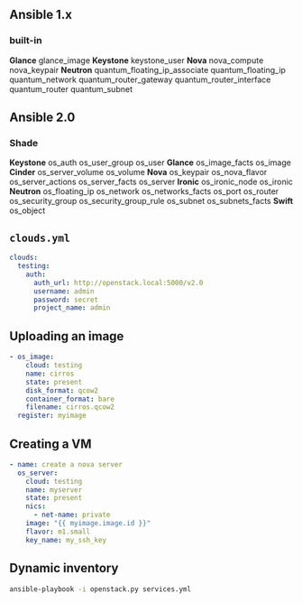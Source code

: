 <!-- .slide: data-background-image="images/ansible-logo.svg" data-background-size="contain" -->


## Ansible 1.x
### built-in

**Glance** glance_image **Keystone** keystone_user **Nova**
nova_compute nova_keypair **Neutron**
quantum_floating_ip_associate quantum_floating_ip
quantum_network quantum_router_gateway
quantum_router_interface quantum_router quantum_subnet


## Ansible 2.0
### Shade

**Keystone** os_auth os_user_group os_user **Glance**
os_image_facts os_image **Cinder** os_server_volume
os_volume **Nova** os_keypair os_nova_flavor
os_server_actions os_server_facts os_server **Ironic**
os_ironic_node os_ironic **Neutron** os_floating_ip
os_network os_networks_facts os_port os_router
os_security_group os_security_group_rule os_subnet
os_subnets_facts **Swift** os_object


## `clouds.yml`
```yaml
clouds:
  testing:
    auth:
      auth_url: http://openstack.local:5000/v2.0
      username: admin
      password: secret
      project_name: admin
```


## Uploading an image
```yaml
- os_image:
    cloud: testing
    name: cirros
    state: present
    disk_format: qcow2
    container_format: bare
    filename: cirros.qcow2
  register: myimage
```


## Creating a VM
```yaml
- name: create a nova server
  os_server:
    cloud: testing
    name: myserver
    state: present
    nics:
      - net-name: private
    image: "{{ myimage.image.id }}"
    flavor: m1.small
    key_name: my_ssh_key
```


## Dynamic inventory

```bash
ansible-playbook -i openstack.py services.yml
```
